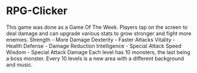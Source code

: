 # RPG-Clicker
This game was done as a Game Of The Week.  Players tap on the screen to deal damage and can upgrade various stats  to  grow stronger and fight more enemies.  Strength - More Damage  Dexterity - Faster Attacks  Vitality - Health  Defense - Damage Reduction  Intelligence - Special Attack Speed  Wisdom - Special Attack Damage  Each level has 10 monsters, the last being a boss monster. Every 10 levels is a new area with a different background and music.
